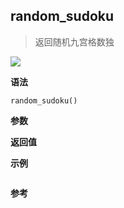 ## random_sudoku

> 返回随机九宫格数独

![](https://img.shields.io/badge/-Array-blue)

**语法**

`random_sudoku()`

**参数**

**返回值**

**示例**

```js

```

**参考**
